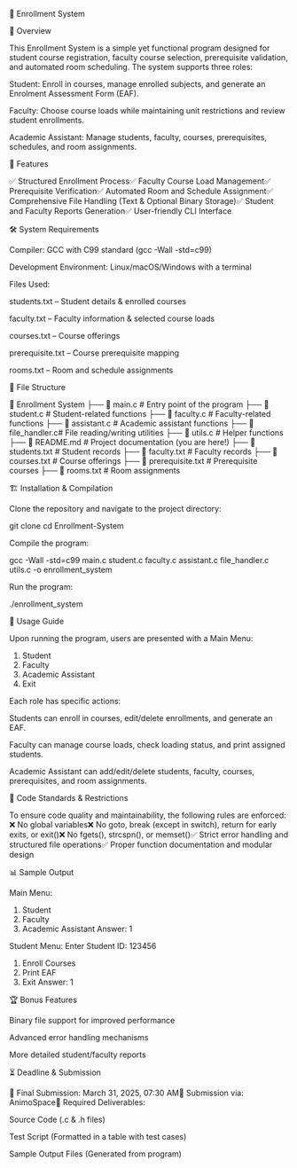 📌 Enrollment System

📖 Overview

This Enrollment System is a simple yet functional program designed for student course registration, faculty course selection, prerequisite validation, and automated room scheduling. The system supports three roles:

Student: Enroll in courses, manage enrolled subjects, and generate an Enrolment Assessment Form (EAF).

Faculty: Choose course loads while maintaining unit restrictions and review student enrollments.

Academic Assistant: Manage students, faculty, courses, prerequisites, schedules, and room assignments.

🚀 Features

✅ Structured Enrollment Process✅ Faculty Course Load Management✅ Prerequisite Verification✅ Automated Room and Schedule Assignment✅ Comprehensive File Handling (Text & Optional Binary Storage)✅ Student and Faculty Reports Generation✅ User-friendly CLI Interface

🛠️ System Requirements

Compiler: GCC with C99 standard (gcc -Wall -std=c99)

Development Environment: Linux/macOS/Windows with a terminal

Files Used:

students.txt – Student details & enrolled courses

faculty.txt – Faculty information & selected course loads

courses.txt – Course offerings

prerequisite.txt – Course prerequisite mapping

rooms.txt – Room and schedule assignments

📂 File Structure

📁 Enrollment System
 ├── 📄 main.c        # Entry point of the program
 ├── 📄 student.c     # Student-related functions
 ├── 📄 faculty.c     # Faculty-related functions
 ├── 📄 assistant.c   # Academic assistant functions
 ├── 📄 file_handler.c# File reading/writing utilities
 ├── 📄 utils.c       # Helper functions
 ├── 📄 README.md     # Project documentation (you are here!)
 ├── 📄 students.txt  # Student records
 ├── 📄 faculty.txt   # Faculty records
 ├── 📄 courses.txt   # Course offerings
 ├── 📄 prerequisite.txt # Prerequisite courses
 ├── 📄 rooms.txt     # Room assignments

🏗️ Installation & Compilation

Clone the repository and navigate to the project directory:

git clone <repo-link>
cd Enrollment-System

Compile the program:

gcc -Wall -std=c99 main.c student.c faculty.c assistant.c file_handler.c utils.c -o enrollment_system

Run the program:

./enrollment_system

🎯 Usage Guide

Upon running the program, users are presented with a Main Menu:

1. Student
2. Faculty
3. Academic Assistant
4. Exit

Each role has specific actions:

Students can enroll in courses, edit/delete enrollments, and generate an EAF.

Faculty can manage course loads, check loading status, and print assigned students.

Academic Assistant can add/edit/delete students, faculty, courses, prerequisites, and room assignments.

📌 Code Standards & Restrictions

To ensure code quality and maintainability, the following rules are enforced: ❌ No global variables❌ No goto, break (except in switch), return for early exits, or exit()❌ No fgets(), strcspn(), or memset()✅ Strict error handling and structured file operations✅ Proper function documentation and modular design

📊 Sample Output

Main Menu:
1. Student
2. Faculty
3. Academic Assistant
Answer: 1

Student Menu:
Enter Student ID: 123456
1. Enroll Courses
2. Print EAF
3. Exit
Answer: 1

🏆 Bonus Features

Binary file support for improved performance

Advanced error handling mechanisms

More detailed student/faculty reports

⏳ Deadline & Submission

📅 Final Submission: March 31, 2025, 07:30 AM📌 Submission via: AnimoSpace📌 Required Deliverables:

Source Code (.c & .h files)

Test Script (Formatted in a table with test cases)

Sample Output Files (Generated from program)


